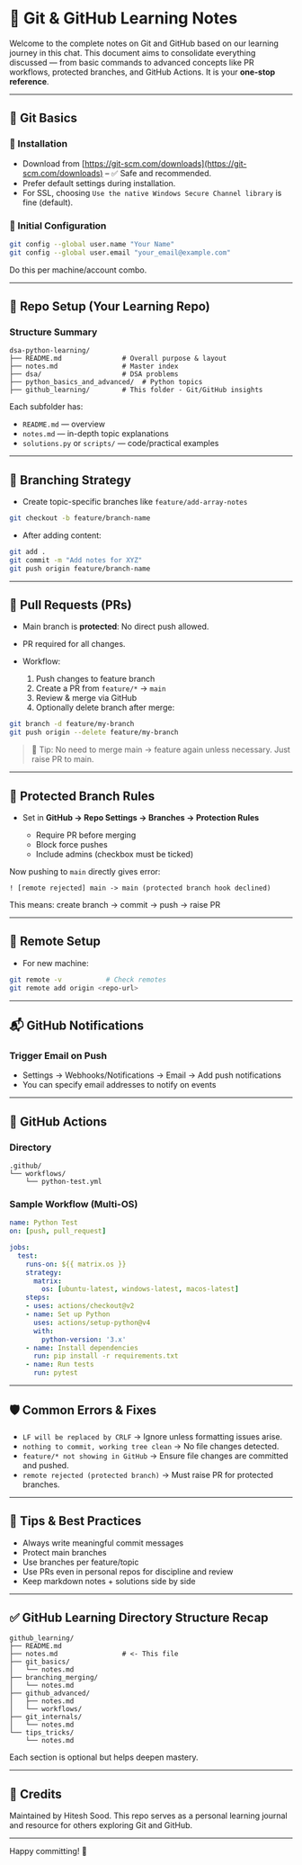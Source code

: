 # 📘 Git & GitHub Learning Notes

Welcome to the complete notes on Git and GitHub based on our learning journey in this chat. This document aims to consolidate everything discussed — from basic commands to advanced concepts like PR workflows, protected branches, and GitHub Actions. It is your **one-stop reference**.

---

## 🔧 Git Basics

### 🔹 Installation

* Download from [https://git-scm.com/downloads](https://git-scm.com/downloads) – ✅ Safe and recommended.
* Prefer default settings during installation.
* For SSL, choosing `Use the native Windows Secure Channel library` is fine (default).

### 🔹 Initial Configuration

```bash
git config --global user.name "Your Name"
git config --global user.email "your_email@example.com"
```

Do this per machine/account combo.

---

## 📁 Repo Setup (Your Learning Repo)

### Structure Summary

```
dsa-python-learning/
├── README.md               # Overall purpose & layout
├── notes.md                # Master index
├── dsa/                    # DSA problems
├── python_basics_and_advanced/  # Python topics
├── github_learning/        # This folder - Git/GitHub insights
```

Each subfolder has:

* `README.md` — overview
* `notes.md` — in-depth topic explanations
* `solutions.py` or `scripts/` — code/practical examples

---

## 🌿 Branching Strategy

* Create topic-specific branches like `feature/add-array-notes`

```bash
git checkout -b feature/branch-name
```

* After adding content:

```bash
git add .
git commit -m "Add notes for XYZ"
git push origin feature/branch-name
```

---

## 🔀 Pull Requests (PRs)

* Main branch is **protected**: No direct push allowed.
* PR required for all changes.
* Workflow:

  1. Push changes to feature branch
  2. Create a PR from `feature/*` → `main`
  3. Review & merge via GitHub
  4. Optionally delete branch after merge:

```bash
git branch -d feature/my-branch
git push origin --delete feature/my-branch
```

> 📌 Tip: No need to merge main → feature again unless necessary. Just raise PR to main.

---

## 🚨 Protected Branch Rules

* Set in **GitHub → Repo Settings → Branches → Protection Rules**

  * Require PR before merging
  * Block force pushes
  * Include admins (checkbox must be ticked)

Now pushing to `main` directly gives error:

```
! [remote rejected] main -> main (protected branch hook declined)
```

This means: create branch → commit → push → raise PR

---

## 🔗 Remote Setup

* For new machine:

```bash
git remote -v           # Check remotes
git remote add origin <repo-url>
```

---

## 📬 GitHub Notifications

### Trigger Email on Push

* Settings → Webhooks/Notifications → Email → Add push notifications
* You can specify email addresses to notify on events

---

## 🤖 GitHub Actions

### Directory

```
.github/
└── workflows/
    └── python-test.yml
```

### Sample Workflow (Multi-OS)

```yaml
name: Python Test
on: [push, pull_request]

jobs:
  test:
    runs-on: ${{ matrix.os }}
    strategy:
      matrix:
        os: [ubuntu-latest, windows-latest, macos-latest]
    steps:
    - uses: actions/checkout@v2
    - name: Set up Python
      uses: actions/setup-python@v4
      with:
        python-version: '3.x'
    - name: Install dependencies
      run: pip install -r requirements.txt
    - name: Run tests
      run: pytest
```

---

## 🛡️ Common Errors & Fixes

* `LF will be replaced by CRLF` → Ignore unless formatting issues arise.
* `nothing to commit, working tree clean` → No file changes detected.
* `feature/* not showing in GitHub` → Ensure file changes are committed and pushed.
* `remote rejected (protected branch)` → Must raise PR for protected branches.

---

## 🧠 Tips & Best Practices

* Always write meaningful commit messages
* Protect main branches
* Use branches per feature/topic
* Use PRs even in personal repos for discipline and review
* Keep markdown notes + solutions side by side

---

## ✅ GitHub Learning Directory Structure Recap

```
github_learning/
├── README.md
├── notes.md                # <- This file
├── git_basics/
│   └── notes.md
├── branching_merging/
│   └── notes.md
├── github_advanced/
│   ├── notes.md
│   └── workflows/
├── git_internals/
│   └── notes.md
└── tips_tricks/
    └── notes.md
```

Each section is optional but helps deepen mastery.

---

## 🧾 Credits

Maintained by Hitesh Sood. This repo serves as a personal learning journal and resource for others exploring Git and GitHub.

---

Happy committing! 🚀

